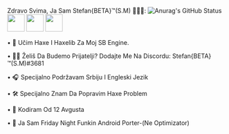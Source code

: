 Zdravo Svima, Ja Sam Stefan{BETA}™(S.M) 👋🏻🥰:
![Anurag's GitHub Status](https://github-readme-stats.vercel.app/api?username=stefanbeta2008&show_icons=true&theme=radical)
<img height="40" src="https://raw.githubusercontent.com/StefanBETA2008/Friday-Night-Funkin-VS-Dave-And-Bambi-Oreo-Edition/main/assets/Haxe_logo.svg.png">
<img height="40" src="https://raw.githubusercontent.com/StefanBETA2008/Friday-Night-Funkin-VS-Dave-And-Bambi-Oreo-Edition/main/assets/4309553.png">
<img height="40" src="https://raw.githubusercontent.com/StefanBETA2008/SB-Engine/main/art/iconOG.png">

 • 📙 Učim Haxe I Haxelib Za Moj SB Engine.

 • 👋🏻 Želiš Da Budemo Prijatelji? Dodajte Me Na Discordu: Stefan{BETA}™(S.M)#3681

 • 🎧 Specijalno Podržavam Srbiju I Engleski Jezik

 • 🛠️ Specijalno Znam Da Popravim Haxe Problem

 • 👀 Kodiram Od 12 Avgusta

 • 📣 Ja Sam Friday Night Funkin Android Porter-(Ne Optimizator)
